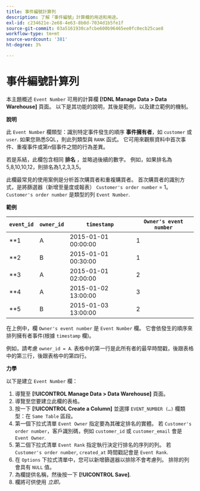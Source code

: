 ```yaml
---
title: 事件編號計算列
description: 了解「事件編號」計算欄的用途和用途。
exl-id: c234621e-2e68-4e63-8b0d-7034d1b5fe1f
source-git-commit: 03a5161930cafcbe600b96465ee0fc0ecb25cae8
workflow-type: tm+mt
source-wordcount: '381'
ht-degree: 3%

---
```


# 事件編號計算列

本主題概述 `Event Number` 可用的計算欄 **[!DNL Manage Data > Data Warehouse]** 頁面。 以下是其功能的說明，其後是範例，以及建立範例的機制。

**說明**

此 `Event Number` 欄類型：識別特定事件發生的順序 **事件擁有者**，如 `customer` 或 `user`. 如果您熟悉SQL，則此列類型與 `RANK` 函式。 它可用來觀察資料中首次事件、重複事件或第n個事件之間的行為差異。

若是系結，此欄包含相同 **排名** ，並略過後續的數字。 例如，如果排名為5,8,10,10,12，則排名為1,2,3,3,5。

此欄最常見的使用案例是分析首次購買者和重複購買者。 首次購買者的識別方式，是將篩選器（新增至量度或報表） `Customer's order number` = 1。 `Customer's order number` 是類型的列 `Event Number`.

**範例**

| **`event_id`** | **`owner_id`** | **`timestamp`** | **`Owner's event number`** |
|--- |--- |--- |--- |
| **1 | A | 2015-01-01 00:00:00 | 1 |
| **2 | B | 2015-01-01 00:30:00 | 1 |
| **3 | A | 2015-01-01 02:00:00 | 2 |
| **4 | A | 2015-01-02 13:00:00 | 3 |
| **5 | B | 2015-01-03 13:00:00 | 2 |

在上例中，欄 `Owner's event number` 是 `Event Number` 欄。 它會依發生的順序來排列擁有者事件(根據 `timestamp` 欄)。

例如，請考慮 `owner_id = A`. 表格中的第一行是此所有者的最早時間戳，後跟表格中的第三行，後跟表格中的第四行。

**力學**

以下是建立 `Event Number` 欄：

1. 導覽至 **[!UICONTROL Manage Data > Data Warehouse]** 頁面。
1. 導覽至您要建立此欄的表格。
1. 按一下 **[!UICONTROL Create a Column]** 並選擇 `EVENT_NUMBER (…)` 欄類型：在 `Same Table` 區段。
1. 第一個下拉式清單 `Event Owner` 指定要為其確定排名的實體。 若 `Customer's order number`，客戶識別碼，例如 `customer_id` 或 `customer_email` 會是 `Event Owner`.
1. 第二個下拉式清單 `Event Rank` 指定執行決定行排名的序列的列。 若 `Customer's order number`, `created_at` 時間戳記會是 `Event Rank`.
1. 在 `Options` 下拉式清單中，您可以新增篩選器以排除不會考慮列。 排除的列會具有 `NULL` 值。
1. 為欄提供名稱，然後按一下 **[!UICONTROL Save]**.
1. 欄將可供使用 _立即。_

